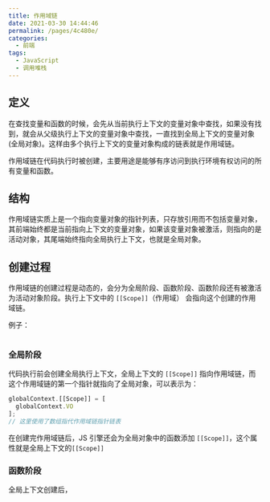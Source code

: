 ```yaml
---
title: 作用域链
date: 2021-03-30 14:44:46
permalink: /pages/4c480e/
categories:
  - 前端
tags:
  - JavaScript
  - 调用堆栈
---
```

## 定义
在查找变量和函数的时候，会先从当前执行上下文的变量对象中查找，如果没有找到，就会从父级执行上下文的变量对象中查找，一直找到全局上下文的变量对象(全局对象)。这样由多个执行上下文的变量对象构成的链表就是作用域链。

作用域链在代码执行时被创建，主要用途是能够有序访问到执行环境有权访问的所有变量和函数。

## 结构
作用域链实质上是一个指向变量对象的指针列表，只存放引用而不包括变量对象，其前端始终都是当前指向上下文的变量对象，如果该变量对象被激活，则指向的是活动对象，其尾端始终指向全局执行上下文，也就是全局对象。

## 创建过程
作用域链的创建过程是动态的，会分为全局阶段、函数阶段、函数阶段还有被激活为活动对象阶段。执行上下文中的 `[[Scope]]`（作用域）
会指向这个创建的作用域链。

例子：
```javascript

```

### 全局阶段
代码执行前会创建全局执行上下文，全局上下文的 `[[Scope]]` 指向作用域链，而这个作用域链的第一个指针就指向了全局对象，可以表示为：
```javascript
globalContext.[[Scope]] = [
  globalContext.VO
];
// 这里使用了数组指代作用域链指针链表
```
在创建完作用域链后，JS 引擎还会为全局对象中的函数添加 `[[Scope]]`，这个属性就是全局上下文的`[[Scope]]`

### 函数阶段
全局上下文创建后，